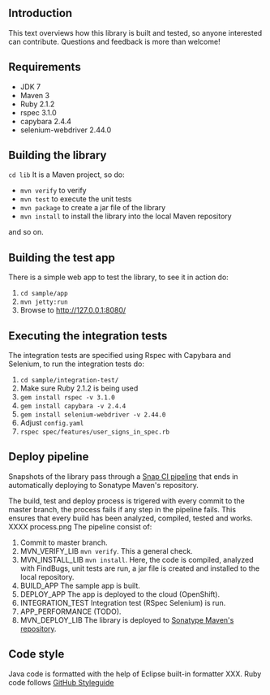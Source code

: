 ## Introduction
This text overviews how this library is built and tested, so anyone interested can contribute.
Questions and feedback is more than welcome! 

## Requirements
* JDK 7
* Maven 3
* Ruby 2.1.2
 * rspec 3.1.0
 * capybara 2.4.4
 * selenium-webdriver 2.44.0

## Building the library
`cd lib`
It is a Maven project, so do:
*  `mvn verify` to verify
*  `mvn test` to execute the unit tests
*  `mvn package` to create a jar file of the library
*  `mvn install` to install the library into the local Maven repository

and so on.

## Building the test app
There is a simple web app to test the library, to see it in action do:
 1. `cd sample/app`
 1. `mvn jetty:run`
 1. Browse to http://127.0.0.1:8080/

## Executing the integration tests
The integration tests are specified using Rspec with Capybara and Selenium, to run the integration tests do:
 1. `cd sample/integration-test/`
 1. Make sure Ruby 2.1.2 is being used
 1. `gem install rspec -v 3.1.0`
 1. `gem install capybara -v 2.4.4`
 1. `gem install selenium-webdriver -v 2.44.0`
 1.  Adjust  `config.yaml`
 1. `rspec spec/features/user_signs_in_spec.rb`

## Deploy pipeline
Snapshots of the library pass through a [Snap CI pipeline](https://snap-ci.com/user454322/browserid-verifier/branch/master) that ends in automatically deploying to Sonatype Maven's repository.

The build, test and deploy process is trigered with every commit to the master branch, the process fails if any step in the pipeline fails. This ensures that every build has been analyzed, compiled, tested and works.
XXXX process.png
The pipeline consist of:
 1. Commit to master branch.
 1. MVN_VERIFY_LIB `mvn verify`. This a general check.
 1. MVN_INSTALL_LIB `mvn install`. Here, the code is compiled, analyzed with FindBugs, unit tests are run, a jar file is created and installed to the local repository.
 1. BUILD_APP The sample app is built.
 1. DEPLOY_APP The app is deployed to the cloud (OpenShift).
 1. INTEGRATION_TEST Integration test (RSpec Selenium) is run.
 1. APP_PERFORMANCE (TODO).
 1. MVN_DEPLOY_LIB The library is deployed to [Sonatype Maven's repository](https://oss.sonatype.org/content/repositories/snapshots/info/modprobe/browserid-verifier).

## Code style
Java code is formatted with the help of Eclipse built-in formatter XXX.
Ruby code follows  [GitHub Styleguide](https://github.com/styleguide/ruby)



